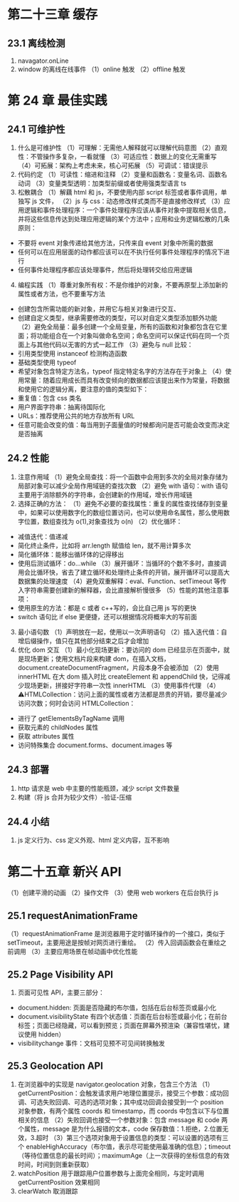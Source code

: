 # 第二十三章 缓存

## 23.1 离线检测

1. navagator.onLine
2. window 的离线在线事件
   （1）online 触发
   （2）offline 触发

# 第 24 章 最佳实践

## 24.1 可维护性

1. 什么是可维护性
   （1）可理解：无需他人解释就可以理解代码意图
   （2）直观性：不管操作多复杂，一看就懂
   （3）可适应性：数据上的变化无需重写
   （4）可拓展：架构上考虑未来，核心可拓展
   （5）可调试：错误提示
2. 代码约定
   （1）可读性：缩进和注释
   （2）变量和函数名：变量名词、函数名动词
   （3）变量类型透明：加类型前缀或者使用强类型语言 ts
3. 松散耦合
   （1）解藕 html 和 js，不要使用内部 script 标签或者事件调用，单独写 js 文件，
   （2）js 与 css：动态修改样式类而不是直接修改样式
   （3）应用逻辑和事件处理程序：一个事件处理程序应该从事件对象中提取相关信息，并将这些信息传达到处理应用逻辑的某个方法中；应用和业务逻辑松散的几条原则：

- 不要将 event 对象传递给其他方法，只传来自 event 对象中所需的数据
- 任何可以在应用层面的动作都应该可以在不执行任何事件处理程序的情况下进行
- 任何事件处理程序都应该处理事件，然后将处理转交给应用逻辑

4. 编程实践
   （1）尊重对象所有权：不是你维护的对象，不要再原型上添加新的属性或者方法，也不要重写方法

- 创建包含所需功能的新对象，并用它与相关对象进行交互、
- 创建自定义类型，继承需要修改的类型，可以对自定义类型添加额外功能
  （2）避免全局量：最多创建一个全局变量，所有的函数和对象都包含在它里面；将功能组合在一个对象叫做命名空间；命名空间可以保证代码在同一个页面上与其他代码以无害的方式一起工作
  （3）避免与 null 比较：
- 引用类型使用 instanceof 检测构造函数
- 基础类型使用 typeof
- 希望对象包含特定方法名，typeof 指定特定名字的方法存在于对象上
  （4）使用常量：随着应用成长而具有改变倾向的数据都应该提出来作为常量，将数据和使用它的逻辑分离，要注意的值的类型如下：
- 重复值：包含 css 类名
- 用户界面字符串：抽离待国际化
- URLs：推荐使用公共的地方存放所有 URL
- 任意可能会改变的值：每当用到子面量值的时候都询问是否可能会改变而决定是否抽离

## 24.2 性能

1. 注意作用域
   （1）避免全局查找：将一个函数中会用到多次的全局对象存储为局部对象可以减少全局作用域链的查找次数
   （2）避免 with 语句：with 语句主要用于消除额外的字符串，会创建新的作用域，增长作用域链
2. 选择正确的方法：
   （1）避免不必要的查找属性：重复的属性查找储存到变量中，如果可以使用数字化的数组位置访问，也可以使用命名属性，那么使用数字位置，数组查找为 o(1),对象查找为 o(n)
   （2）优化循环：

- 减值迭代：值递减
- 简化终止条件，比如将 arr.length 赋值给 len，就不用计算多次
- 简化循环体：能移出循环体的记得移出
- 使用后测试循环：do...while
  （3）展开循环：当循环的个数不多时，直接调用会比循环快，省去了建立循环和处理终止条件的开销，展开循环可以提高大数据集的处理速度
  （4）避免双重解释：eval、Function、setTimeout 等传入字符串需要创建新的解释器，会比直接解析慢很多
  （5）性能的其他注意事项：
- 使用原生的方法：都是 c 或者 c++写的，会比自己用 js 写的更快
- switch 语句比 if else 更便捷，还可以根据情况将概率大的写前面

3. 最小语句数
   （1）声明放在一起，使用以一次声明语句
   （2）插入迭代值：自增后缀操作，值只在其他部分结束之后才会增加
4. 优化 dom 交互
   （1）最小化现场更新：要访问的 dom 已经显示在页面中，就是现场更新；使用文档片段来构建 dom，在插入文档，document.createDocumentFragment，片段本身不会被添加
   （2）使用 innerHTML 在大 dom 插入时比 createElement 和 appendChild 快，记得减少现场更新，拼接好字符串一次性 innerHTML
   （3）使用事件代理
   （4）⚠️HTMLCollection：访问上面的属性或者方法都是昂贵的开销，要尽量减少访问次数；何时会访问 HTMLCollection：

- 进行了 getElementsByTagName 调用
- 获取元素的 childNodes 属性
- 获取 attributes 属性
- 访问特殊集合 document.forms、document.images 等

## 24.3 部署

1. http 请求是 web 中主要的性能瓶颈，减少 script 文件数量
2. 构建（将 js 合并为较少文件）-验证-压缩

## 24.4 小结

1. js 定义行为、css 定义外观、html 定义内容，互不影响

# 第二十五章 新兴 API

（1）创建平滑的动画
（2）操作文件
（3）使用 web workers 在后台执行 js

## 25.1 requestAnimationFrame

（1）requestAnimationFrame 是浏览器用于定时循环操作的一个接口，类似于 setTimeout，主要用途是按帧对网页进行重绘。
（2）传入回调函数会在重绘之前调用
（3）主要应用场景在帧动画中优化性能

## 25.2 Page Visibility API

1. 页面可见性 API，主要三部分：

- document.hidden: 页面是否隐藏的布尔值，包括在后台标签页或最小化
- document.visibilityState 有四个状态值：页面在后台标签或最小化；在前台标签；页面已经隐藏，可以看到预览；页面在屏幕外预渲染（兼容性堪忧，建议使用 hidden）
- visibilitychange 事件：文档可见预不可见间转换触发

## 25.3 Geolocation API

1. 在浏览器中的实现是 navigator.geolocation 对象，包含三个方法
   （1）getCurrentPosition：会触发请求用户地理位置提示，接受三个参数：成功回调、可选失败回调、可选的选项对象；其中成功回调会接受到一个 position 对象参数，有两个属性 coords 和 timestamp，而 coords 中包含以下与位置相关的信息
   （2）失败回调也接受一个参数对象：包含 message 和 code 两个属性，message 是为什么报错的文本，code 保存数值：1.拒绝，2.位置无效，3.超时
   （3）第三个选项对象用于设置信息的类型：可以设置的选项有三个 enableHighAccuracy（布尔值，表示尽可能使用最准确的信息）；timeout（等待位置信息的最长时间）；maximumAge（上一次获得的坐标信息的有效时间，时间到则重新获取）
2. watchPosition 用于跟踪用户位置参数与上面完全相同，与定时调用 getCurrentPosition 效果相同
3. clearWatch 取消跟踪
